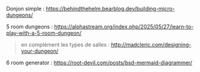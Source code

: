 
Donjon simple : https://behindthehelm.bearblog.dev/building-micro-dungeons/

5 room dungeons : https://alphastream.org/index.php/2025/05/27/learn-to-play-with-a-5-room-dungeon/
> en complément les types de salles : http://madcleric.com/designing-your-dungeon/

6 room generator : https://root-devil.com/posts/bsd-mermaid-diagrammer/
